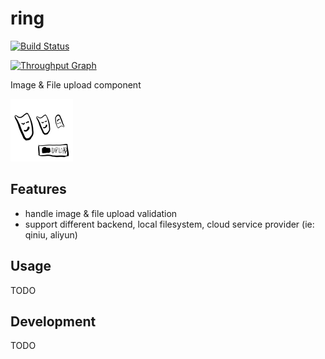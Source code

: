 # ring

[![Build Status](https://travis-ci.org/dyweb/ring.svg?branch=master)](https://travis-ci.org/dyweb/ring)

[![Throughput Graph](https://graphs.waffle.io/dyweb/ring/throughput.svg)](https://waffle.io/dyweb/ring/metrics)

Image & File upload component

![ring-logo](ring.png)

## Features

- handle image & file upload validation
- support different backend, local filesystem, cloud service provider (ie: qiniu, aliyun)

## Usage

TODO

## Development

TODO
